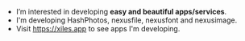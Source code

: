 - I’m interested in developing **easy and beautiful apps/services**.
- I'm developing HashPhotos, nexusfile, nexusfont and nexusimage.
- Visit https://xiles.app to see apps I'm developing.
